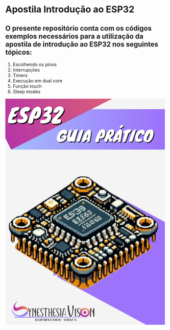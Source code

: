 # Apostila Introdução ao ESP32

<h2>O presente repositório conta com os códigos exemplos necessários para a utilização da apostila de introdução ao ESP32 nos seguintes tópicos:</h2>

<ol>
  <li> Escolhendo os pinos</li>
  <li> Interrupções</li>
  <li> Timers</li>
  <li> Execução em dual core</li>
  <li> Função touch</li>
  <li> Sleep modes</li>
</ol>

<img width = "500" src="https://github.com/SynesthesiaVision/IntroducaoEsp32/blob/main/Apostila%20Guia%20ESP32.png">

